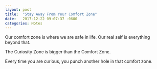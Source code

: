 ```yaml
---
layout: post
title:  "Stay Away From Your Comfort Zone"
date:   2017-12-22 09:07:37 -0600
categories: Notes
---
```


Our comfort zone is where we are safe in life. Our real self is everything beyond that.

The Curiosity Zone is bigger than the Comfort Zone.

Every time you are curious, you punch another hole in that comfort zone.
